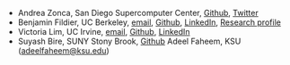 * Andrea Zonca, San Diego Supercomputer Center, [Github](https://github.com/zonca), [Twitter](https://twitter.com/andreazonca)
* Benjamin Fildier, UC Berkeley, [email](benjamin.fildier@gmail.com), [Github](https://github.com/bfildier), [LinkedIn](https://www.linkedin.com/in/benjamin-fildier-26989a22/), [Research profile](https://eesa.lbl.gov/profiles/benjamin-fildier/)
* Victoria Lim, UC Irvine, [email](lim.t.victoria@gmail.com), [Github](https://github.com/vtlim), [LinkedIn](https://www.linkedin.com/in/limvictoria/)
* Suyash Bire, SUNY Stony Brook, [Github](https://github.com/suyashbire1)
Adeel Faheem, KSU (adeelfaheem@ksu.edu)

